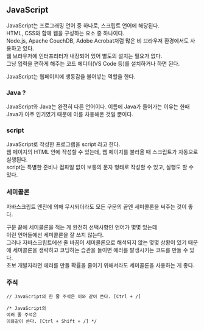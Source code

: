 ## JavaScript  
JavaScript는 프로그래밍 언어 중 하나로, 스크립트 언어에 해당된다.  
HTML, CSS와 함께 웹을 구성하는 요소 중 하나이다.  
Node.js, Apache CouchDB, Adobe Acrobat처럼 많은 비 브라우저 환경에서도 사용하고 있다.  
웹 브라우저에 인터프리터가 내장되어 있어 별도의 설치는 필요가 없다.  
그냥 입력을 편하게 해주는 코드 에디터(VS Code 등)를 설치하거나 하면 된다.  

JavaScript는 웹페이지에 생동감을 불어넣는 역할을 한다.

### Java ?  
JavaScript와 Java는 완전히 다른 언어이다.
이름에 Java가 들어가는 이유는 한때 Java가 아주 인기였기 때문에 이를 차용해온 것일 뿐이다.  

### script  
JavaScript로 작성한 프로그램을 script 라고 한다.  
웹 페이지의 HTML 안에 작성할 수 있는데, 웹 페이지를 불러올 때 스크립트가 자동으로 실행된다.  
script는 특별한 준비나 컴파일 없이 보통의 문자 형태로 작성할 수 있고, 실행도 할 수 있다.  

### 세미콜론  
자바스크립트 엔진에 의해 무시되더라도 모든 구문의 끝엔 세미콜론을 써주는 것이 좋다.  

구문 끝에 세미콜론을 적는 게 완전히 선택사항인 언어가 몇몇 있는데  
이런 언어들에선 세미콜론을 잘 쓰지 않는다.  
그러나 자바스크립트에선 줄 바꿈이 세미콜론으로 해석되지 않는 몇몇 상황이 있기 때문에 
세미콜론을 생략하고 코딩하는 습관을 들이면 에러를 발생시키는 코드를 만들 수 있다.  
초보 개발자라면 에러를 만들 확률을 줄이기 위해서라도 세미콜론을 사용하는 게 좋다.  

### 주석  
```
// JavaScript의 한 줄 주석은 이와 같이 쓴다. [Ctrl + /]  

/* JavaScript의  
여러 줄 주석은  
이와같이 쓴다. [Ctrl + Shift + /] */  
```